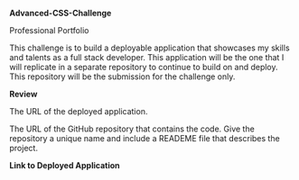 **Advanced-CSS-Challenge**

Professional Portfolio

This challenge is to build a deployable application that showcases my skills and talents as a full stack developer. This application will be the one that I will replicate in a separate repository to continue to build on and deploy. This repository will be the submission for the challenge only.

**Review**

The URL of the deployed application.

The URL of the GitHub repository that contains the code. Give the repository a unique name and include a READEME file that describes the project.

**Link to Deployed Application**

